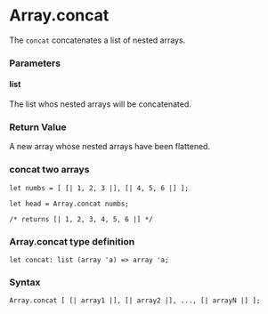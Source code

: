 # Array.concat

The `concat` concatenates a list of nested arrays.

### Parameters

#### list 
The list whos nested arrays will be concatenated.

### Return Value
A new array whose nested arrays have been flattened.

### concat two arrays
```
let numbs = [ [| 1, 2, 3 |], [| 4, 5, 6 |] ];

let head = Array.concat numbs;

/* returns [| 1, 2, 3, 4, 5, 6 |] */
```

### Array.concat type definition
```
let concat: list (array 'a) => array 'a;
```

### Syntax
```
Array.concat [ [| array1 |], [| array2 |], ..., [| arrayN |] ];
```
